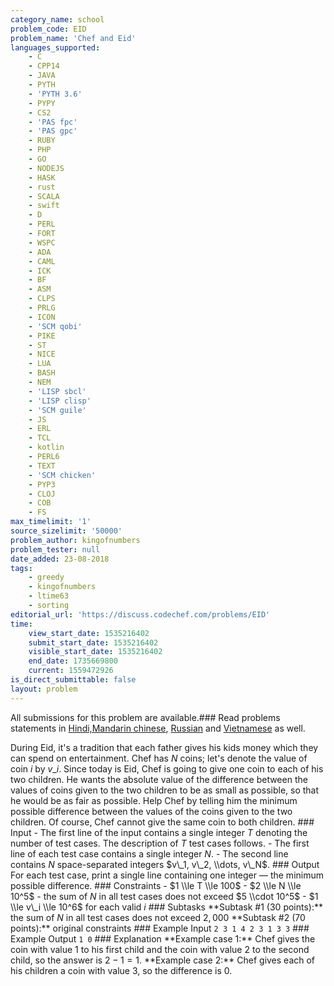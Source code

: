 ```yaml
---
category_name: school
problem_code: EID
problem_name: 'Chef and Eid'
languages_supported:
    - C
    - CPP14
    - JAVA
    - PYTH
    - 'PYTH 3.6'
    - PYPY
    - CS2
    - 'PAS fpc'
    - 'PAS gpc'
    - RUBY
    - PHP
    - GO
    - NODEJS
    - HASK
    - rust
    - SCALA
    - swift
    - D
    - PERL
    - FORT
    - WSPC
    - ADA
    - CAML
    - ICK
    - BF
    - ASM
    - CLPS
    - PRLG
    - ICON
    - 'SCM qobi'
    - PIKE
    - ST
    - NICE
    - LUA
    - BASH
    - NEM
    - 'LISP sbcl'
    - 'LISP clisp'
    - 'SCM guile'
    - JS
    - ERL
    - TCL
    - kotlin
    - PERL6
    - TEXT
    - 'SCM chicken'
    - PYP3
    - CLOJ
    - COB
    - FS
max_timelimit: '1'
source_sizelimit: '50000'
problem_author: kingofnumbers
problem_tester: null
date_added: 23-08-2018
tags:
    - greedy
    - kingofnumbers
    - ltime63
    - sorting
editorial_url: 'https://discuss.codechef.com/problems/EID'
time:
    view_start_date: 1535216402
    submit_start_date: 1535216402
    visible_start_date: 1535216402
    end_date: 1735669800
    current: 1559472926
is_direct_submittable: false
layout: problem
---
```

All submissions for this problem are available.### Read problems statements in [Hindi,](http://www.codechef.com/download/translated/LTIME63/hindi/EID.pdf)[Mandarin chinese](http://www.codechef.com/download/translated/LTIME63/mandarin/EID.pdf), [Russian](http://www.codechef.com/download/translated/LTIME63/russian/EID.pdf) and [Vietnamese](http://www.codechef.com/download/translated/LTIME63/vietnamese/EID.pdf) as well.

During Eid, it's a tradition that each father gives his kids money which they can spend on entertainment. Chef has $N$ coins; let's denote the value of coin $i$ by $v\_i$. Since today is Eid, Chef is going to give one coin to each of his two children. He wants the absolute value of the difference between the values of coins given to the two children to be as small as possible, so that he would be as fair as possible. Help Chef by telling him the minimum possible difference between the values of the coins given to the two children. Of course, Chef cannot give the same coin to both children. ### Input - The first line of the input contains a single integer $T$ denoting the number of test cases. The description of $T$ test cases follows. - The first line of each test case contains a single integer $N$. - The second line contains $N$ space-separated integers $v\_1, v\_2, \\dots, v\_N$. ### Output For each test case, print a single line containing one integer — the minimum possible difference. ### Constraints - $1 \\le T \\le 100$ - $2 \\le N \\le 10^5$ - the sum of $N$ in all test cases does not exceed $5 \\cdot 10^5$ - $1 \\le v\_i \\le 10^6$ for each valid $i$ ### Subtasks \*\*Subtask #1 (30 points):\*\* the sum of $N$ in all test cases does not exceed $2,000$ \*\*Subtask #2 (70 points):\*\* original constraints ### Example Input ``` 2 3 1 4 2 3 1 3 3 ``` ### Example Output ``` 1 0 ``` ### Explanation \*\*Example case 1:\*\* Chef gives the coin with value $1$ to his first child and the coin with value $2$ to the second child, so the answer is $2-1 = 1$. \*\*Example case 2:\*\* Chef gives each of his children a coin with value $3$, so the difference is $0$.
